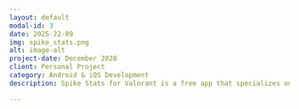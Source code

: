 ```yaml
---
layout: default
modal-id: 3
date: 2025-22-09
img: spike_stats.png
alt: image-alt
project-date: December 2020
client: Personal Project
category: Android & iOS Development
description: Spike Stats for Valorant is a free app that specializes on analyzing players’ performance statistics and displaying them in an easy to understand fashion.

---
```

